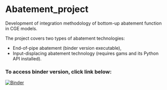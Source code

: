 # Abatement_project
Development of integration methodology of bottom-up abatement function in CGE models. 

The project covers two types of abatement technologies:
* End-of-pipe abatement (binder version executable),
* Input-displacing abatement technology (requires gams and its Python API installed). 

### To access binder version, click link below:

[![Binder](https://mybinder.org/badge_logo.svg)](https://mybinder.org/v2/gh/ChampionApe/Abatement_project/master?urlpath=lab)
